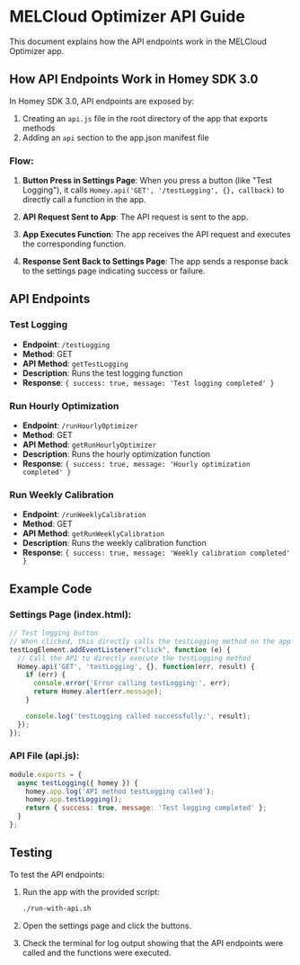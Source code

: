 # MELCloud Optimizer API Guide

This document explains how the API endpoints work in the MELCloud Optimizer app.

## How API Endpoints Work in Homey SDK 3.0

In Homey SDK 3.0, API endpoints are exposed by:
1. Creating an `api.js` file in the root directory of the app that exports methods
2. Adding an `api` section to the app.json manifest file

### Flow:

1. **Button Press in Settings Page**:
   When you press a button (like "Test Logging"), it calls `Homey.api('GET', '/testLogging', {}, callback)` to directly call a function in the app.

2. **API Request Sent to App**:
   The API request is sent to the app.

3. **App Executes Function**:
   The app receives the API request and executes the corresponding function.

4. **Response Sent Back to Settings Page**:
   The app sends a response back to the settings page indicating success or failure.

## API Endpoints

### Test Logging
- **Endpoint**: `/testLogging`
- **Method**: GET
- **API Method**: `getTestLogging`
- **Description**: Runs the test logging function
- **Response**: `{ success: true, message: 'Test logging completed' }`

### Run Hourly Optimization
- **Endpoint**: `/runHourlyOptimizer`
- **Method**: GET
- **API Method**: `getRunHourlyOptimizer`
- **Description**: Runs the hourly optimization function
- **Response**: `{ success: true, message: 'Hourly optimization completed' }`

### Run Weekly Calibration
- **Endpoint**: `/runWeeklyCalibration`
- **Method**: GET
- **API Method**: `getRunWeeklyCalibration`
- **Description**: Runs the weekly calibration function
- **Response**: `{ success: true, message: 'Weekly calibration completed' }`

## Example Code

### Settings Page (index.html):
```javascript
// Test logging button
// When clicked, this directly calls the testLogging method on the app
testLogElement.addEventListener("click", function (e) {
  // Call the API to directly execute the testLogging method
  Homey.api('GET', 'testLogging', {}, function(err, result) {
    if (err) {
      console.error('Error calling testLogging:', err);
      return Homey.alert(err.message);
    }

    console.log('testLogging called successfully:', result);
  });
});
```

### API File (api.js):
```javascript
module.exports = {
  async testLogging({ homey }) {
    homey.app.log('API method testLogging called');
    homey.app.testLogging();
    return { success: true, message: 'Test logging completed' };
  }
};
```

## Testing

To test the API endpoints:

1. Run the app with the provided script:
   ```bash
   ./run-with-api.sh
   ```

2. Open the settings page and click the buttons.

3. Check the terminal for log output showing that the API endpoints were called and the functions were executed.
